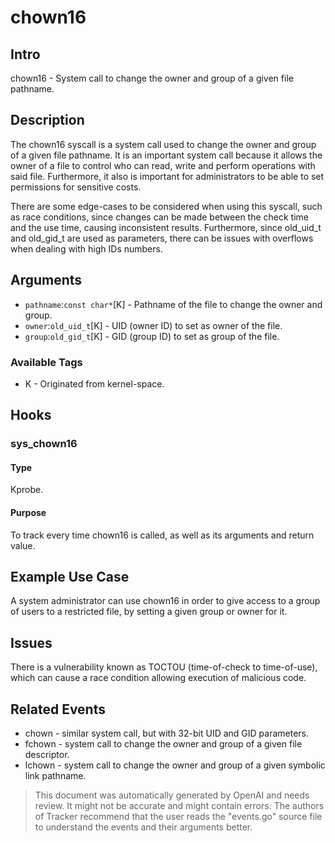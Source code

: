 
# chown16

## Intro
chown16 - System call to change the owner and group of a given file pathname. 

## Description
The chown16 syscall is a system call used to change the owner and group of a given file pathname. It is an important system call because it allows the owner of a file to control who can read, write and perform operations with said file. Furthermore, it also is important for administrators to be able to set permissions for sensitive costs.

There are some edge-cases to be considered when using this syscall, such as race conditions, since changes can be made between the check time and the use time, causing inconsistent results. Furthermore, since old_uid_t and old_gid_t are used as parameters, there can be issues with overflows when dealing with high IDs numbers.

## Arguments
* `pathname`:`const char*`[K] - Pathname of the file to change the owner and group.  
* `owner`:`old_uid_t`[K] - UID (owner ID) to set as owner of the file.  
* `group`:`old_gid_t`[K] - GID (group ID) to set as group of the file.  

### Available Tags
* K - Originated from kernel-space. 

## Hooks
### sys_chown16
#### Type
Kprobe.
#### Purpose
To track every time chown16 is called, as well as its arguments and return value.

## Example Use Case
A system administrator can use chown16 in order to give access to a group of users to a restricted file, by setting a given group or owner for it.

## Issues
There is a vulnerability known as TOCTOU (time-of-check to time-of-use), which can cause a race condition allowing execution of malicious code.

## Related Events
* chown - similar system call, but with 32-bit UID and GID parameters.
* fchown - system call to change the owner and group of a given file descriptor.
* lchown - system call to change the owner and group of a given symbolic link pathname.

> This document was automatically generated by OpenAI and needs review. It might
> not be accurate and might contain errors. The authors of Tracker recommend that
> the user reads the "events.go" source file to understand the events and their
> arguments better.
